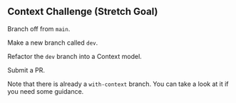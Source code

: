 ## Context Challenge (Stretch Goal)

Branch off from `main`. 

Make a new branch called `dev`. 

Refactor the `dev` branch into a Context model.

Submit a PR.

Note that there is already a `with-context` branch. You can take a look at it if you need some guidance.
